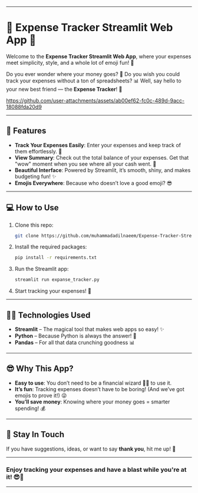 
---

# **💸 Expense Tracker Streamlit Web App 🤑**

Welcome to the **Expense Tracker Streamlit Web App**, where your expenses meet simplicity, style, and a whole lot of emoji fun! 🎉

Do you ever wonder where your money goes? 💸
Do you wish you could track your expenses without a ton of spreadsheets? 📊
Well, say hello to your new best friend — the **Expense Tracker**! 🙌

https://github.com/user-attachments/assets/ab00ef62-fc0c-489d-9acc-18088fda20d9

---

## **🚀 Features**

- **Track Your Expenses Easily**: Enter your expenses and keep track of them effortlessly. 📝
- **View Summary**: Check out the total balance of your expenses. Get that "wow" moment when you see where all your cash went. 💸
- **Beautiful Interface**: Powered by Streamlit, it’s smooth, shiny, and makes budgeting fun! ✨
- **Emojis Everywhere**: Because who doesn’t love a good emoji? 😎

---

## **💻 How to Use**

1. Clone this repo:
   ```bash
   git clone https://github.com/muhammadadilnaeem/Expense-Tracker-Streamlit-Web-App.git
   ```

2. Install the required packages:
   ```bash
   pip install -r requirements.txt
   ```

3. Run the Streamlit app:
   ```bash
   streamlit run expanse_tracker.py
   ```

4. Start tracking your expenses! 🎯

---

## **🧑‍💻 Technologies Used**

- **Streamlit** – The magical tool that makes web apps so easy! ✨
- **Python** – Because Python is always the answer! 🐍
- **Pandas** – For all that data crunching goodness 📊

---

## **😎 Why This App?**

- **Easy to use**: You don’t need to be a financial wizard 🧙‍♂️ to use it.
- **It’s fun**: Tracking expenses doesn’t have to be boring! (And we’ve got emojis to prove it!) 😜
- **You’ll save money**: Knowing where your money goes = smarter spending! 💰

---

## **📢 Stay In Touch**

If you have suggestions, ideas, or want to say **thank you**, hit me up! 🙌

---

### **Enjoy tracking your expenses and have a blast while you're at it! 😎🎉**

--- 

